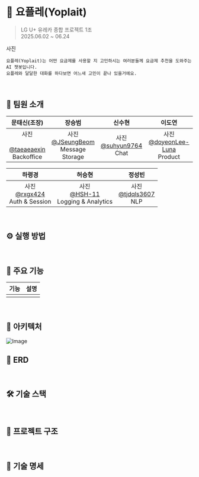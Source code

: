 # 🍦 요플레(Yoplait)

> LG U+ 유레카 종합 프로젝트 1조  
> 2025.06.02 ~ 06.24

사진

```
요플레(Yoplait)는 어떤 요금제를 사용할 지 고민하시는 여러분들께 요금제 추천을 도와주는 AI 챗봇입니다.
요플레와 달달한 대화를 하다보면 어느새 고민이 끝나 있을거에요.
```  

</br>

## 👥 팀원 소개
|문태신(조장)|장승범|신수현|이도연|
|:-:|:-:|:-:|:-:|
|  사진<br /> <br/> [@taeaeaexin](https://github.com/taeaeaexin) </br> Backoffice |  사진 <br/> [@JSeungBeom](https://github.com/JSeungBeom) <br/> Message Storage |  사진<br/> [@suhyun9764](https://github.com/suhyun9764) <br/> Chat |  사진 <br/> [@doyeonLee-Luna](https://github.com/doyeonLee-Luna)<br/>Product |

|하령경|허승현|정성빈|
|:-:|:-:|:-:|
| 사진 <br/> [@rxgx424](https://github.com/rxgx424) <br/> Auth & Session | 사진 <br/> [@HSH-11](https://github.com/HSH-11) <br/> Logging & Analytics | 사진 <br/> [@tjdqls3607](https://github.com/tjdqls3607) <br/> NLP |

<br/>

## ⚙️ 실행 방법

</br>

## 🚀 주요 기능

|기능|설명|
|-|-|
|||

<br/>

## 🧱 아키텍처
![Image](https://github.com/user-attachments/assets/caf50ff7-edb3-4146-945d-9efea8818f7e)
<br/>

## 🧩 ERD

<br/>

## 🛠️ 기술 스택

<br/>

## 📂 프로젝트 구조

<br/>

## 📑 기술 명세
